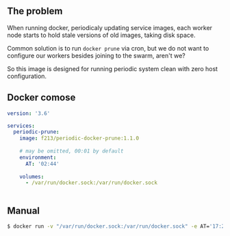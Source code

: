 ## The problem
When running docker, periodicaly updating service images, each worker node starts to hold stale versions of old images, taking disk space.

Common solution is to run `docker prune` via cron, but we do not want to configure our workers besides joining to the swarm, aren't we?

So this image is designed for running periodic system clean with zero host configuration.

## Docker comose

```yaml
version: '3.6'

services:
  periodic-prune:
    image: f213/periodic-docker-prune:1.1.0
        
    # may be omitted, 00:01 by default
    environment:
      AT: '02:44'
    
    volumes:
      - /var/run/docker.sock:/var/run/docker.sock
      
```

## Manual

```sh
$ docker run -v "/var/run/docker.sock:/var/run/docker.sock" -e AT='17:20' f213/periodic-docker-prune
```
